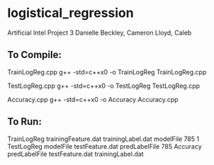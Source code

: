 # logistical_regression
Artificial Intel Project 3
Danielle Beckley, Cameron Lloyd, Caleb

To Compile:
-----------
TrainLogReg.cpp
  g++ -std=c++x0 -o TrainLogReg TrainLogReg.cpp
  
TestLogReg.cpp
  g++ -std=c++x0 -o TestLogReg TestLogReg.cpp
  
Accuracy.cpp
  g++ -std=c++x0 -o Accuracy Accuracy.cpp
  
  
To Run:
-----------
TrainLogReg trainingFeature.dat trainingLabel.dat modelFile 785 1
TestLogReg modelFile testFeature.dat predLabelFile 785
Accuracy predLabelFile testFeature.dat trainingLabel.dat
  

